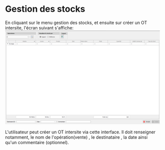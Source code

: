 # Gestion des stocks
En cliquant sur le menu gestion des stocks, et ensuite sur créer un OT intersite, l'écran suivant s'affiche:
![Gestion des stocks](./images/gestion-stocks-ot-intersite.png)

L'utilisateur peut créer un OT intersite via cette interface.
Il doit renseigner notamment, le nom de l'opération(vente) , le destinataire , la date ainsi qu'un commentaire (optionnel).